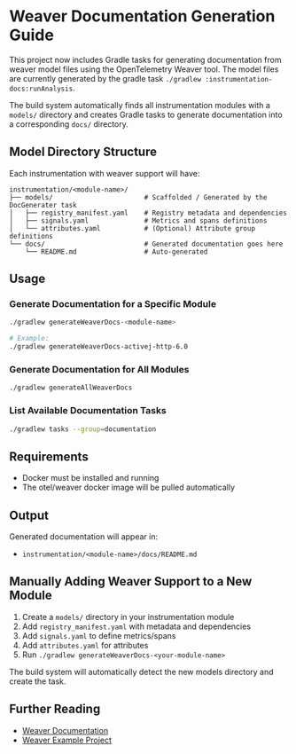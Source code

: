 # Weaver Documentation Generation Guide

This project now includes Gradle tasks for generating documentation from weaver model files using
the OpenTelemetry Weaver tool. The model files are currently generated by the gradle task
`./gradlew :instrumentation-docs:runAnalysis`.

The build system automatically finds all instrumentation modules with a `models/` directory and
creates Gradle tasks to generate documentation into a corresponding `docs/` directory.

## Model Directory Structure

Each instrumentation with weaver support will have:

```
instrumentation/<module-name>/
├── models/                       # Scaffolded / Generated by the DocGenerater task
│   ├── registry_manifest.yaml    # Registry metadata and dependencies
│   ├── signals.yaml              # Metrics and spans definitions
│   └── attributes.yaml           # (Optional) Attribute group definitions
└── docs/                         # Generated documentation goes here
    └── README.md                 # Auto-generated
```

## Usage

### Generate Documentation for a Specific Module

```bash
./gradlew generateWeaverDocs-<module-name>

# Example:
./gradlew generateWeaverDocs-activej-http-6.0
```

### Generate Documentation for All Modules

```bash
./gradlew generateAllWeaverDocs
```

### List Available Documentation Tasks

```bash
./gradlew tasks --group=documentation
```

## Requirements

- Docker must be installed and running
- The otel/weaver docker image will be pulled automatically

## Output

Generated documentation will appear in:
- `instrumentation/<module-name>/docs/README.md`

## Manually Adding Weaver Support to a New Module

1. Create a `models/` directory in your instrumentation module
2. Add `registry_manifest.yaml` with metadata and dependencies
3. Add `signals.yaml` to define metrics/spans
4. Add `attributes.yaml` for attributes
5. Run `./gradlew generateWeaverDocs-<your-module-name>`

The build system will automatically detect the new models directory and create the task.

## Further Reading

- [Weaver Documentation](https://github.com/open-telemetry/weaver/tree/main/docs)
- [Weaver Example Project](https://github.com/jerbly/weaver-example)
